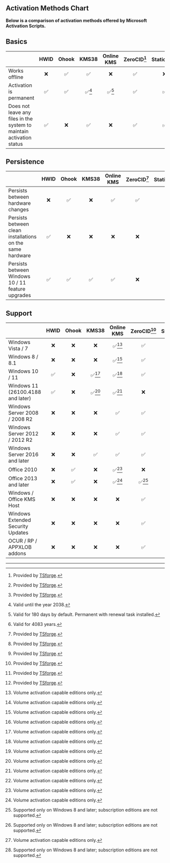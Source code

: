 ## Activation Methods Chart


**Below is a comparison of activation methods offered by Microsoft Activation Scripts.**

Basics
------
| | HWID | Ohook | KMS38 | Online KMS | ZeroCID[^1] | StaticCID[^1] | KMS4k[^1] |
| --- | :---: | :---: | :---: | :---: | :---: | :---: | :---: |
| Works offline | ❌ | ✅ | ✅ | ❌ | ✅ | ❌ | ✅ |
| Activation is permanent | ✅ | ✅ | ✅[^2] | ✅[^3] | ✅ | ✅ | ✅[^4] |
| Does not leave any files in the system to maintain activation status | ✅ | ❌ | ✅ | ❌ | ✅ | ✅ | ✅ |

Persistence
-----------
| | HWID | Ohook | KMS38 | Online KMS | ZeroCID[^1] | StaticCID[^1] | KMS4k[^1] |
| --- | :---: | :---: | :---: | :---: | :---: | :---: | :---: |
| Persists between hardware changes | ❌ | ✅ | ❌ | ✅ | ✅ | ❌ | ✅
| Persists between clean installations on the same hardware | ✅ | ❌ | ❌ | ❌ | ❌ | ❌ | ❌ |
| Persists between Windows 10 / 11 feature upgrades | ✅ | ✅ | ✅ | ✅ | ❌ | ❌ | ❌ |

Support
-------
| | HWID | Ohook | KMS38 | Online KMS | ZeroCID[^1] | StaticCID[^1] | KMS4k[^1] |
| --- | :---: | :---: | :---: | :---: | :---: | :---: | :---: |
| Windows Vista / 7 | ❌ | ❌ | ❌ | ✅[^5] | ✅ | ❌ | ✅[^5] |
| Windows 8 / 8.1 | ❌ | ❌ | ❌ | ✅[^5] | ✅ | ✅ | ✅[^5] |
| Windows 10 / 11 | ✅ | ❌ | ✅[^5] | ✅[^5] | ✅ | ✅ | ✅[^5] |
| Windows 11 (26100.4188 and later)  | ✅ | ❌ | ✅[^5] | ✅[^5] | ❌ | ✅ | ✅[^5] |
| Windows Server 2008 / 2008 R2 | ❌ | ❌ | ❌ | ✅ | ✅ | ❌ | ✅ |
| Windows Server 2012 / 2012 R2 | ❌ | ❌ | ❌ | ✅ | ✅ | ✅ | ✅ |
| Windows Server 2016 and later | ❌ | ❌ | ✅ | ✅ | ✅ | ✅ | ✅ |
| Office 2010 | ❌ | ✅ | ❌ | ✅[^5] | ❌ | ❌ | ❌ |
| Office 2013 and later | ❌ | ✅ | ❌ | ✅[^5] | ✅[^6] | ✅[^6] |✅[^5] [^6] |
| Windows / Office KMS Host | ❌ | ❌ | ❌ | ❌ | ✅ | ✅ | ❌ |
| Windows Extended Security Updates | ❌ | ❌ | ❌ | ❌ | ✅ | ✅ | ❌ |
| OCUR / RP / APPXLOB addons | ❌ | ❌ | ❌ | ❌ | ✅ | ✅ | ❌ |

---

[^1]: Provided by [TSforge](en/tsforge.md).
[^2]: Valid until the year 2038.
[^3]: Valid for 180 days by default. Permanent with renewal task installed.
[^4]: Valid for 4083 years.
[^5]: Volume activation capable editions only.
[^6]: Supported only on Windows 8 and later; subscription editions are not supported.
